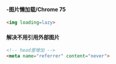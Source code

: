 #### -图片懒加载/Chrome 75
```html
<img loading=lazy>
```

#### 解决不用引用外部图片
```html
<!-- head里增加 -->
<meta name="referrer" content="never">
```
